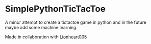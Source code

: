 # SimplePythonTicTacToe
A minor attempt to create a tictactoe game in python and in the future maybe add some machine learning

Made in collaboration with [Lionheart005](https://github.com/Lionheart005)
